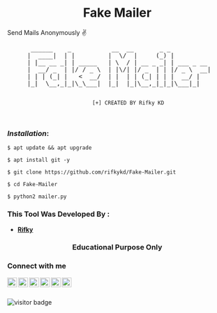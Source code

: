 <h1 align="center">Fake Mailer</h1>
Send Mails Anonymously ✌️
<pre align="center">
  ______    _           __  __       _ _           
 |  ____|  | |         |  \/  |     (_) |          
 | |__ __ _| | _____   | \  / | __ _ _| | ___ _ __ 
 |  __/ _  | |/ / _ \  | |\/| |/ _  | | |/ _ \  __|
 | | | (_| |   <  __/  | |  | | (_| | | |  __/ |   
 |_|  \__,_|_|\_\___|  |_|  |_|\__,_|_|_|\___|_|   
          
            [+] CREATED BY Rifky KD 
</pre>

  
###  ***Installation***:

```
$ apt update && apt upgrade
```
```
$ apt install git -y
```
```
$ git clone https://github.com/rifkykd/Fake-Mailer.git
```
```
$ cd Fake-Mailer
```
```
$ python2 mailer.py
```






### This Tool Was Developed By :

- [**Rifky**](https://github.com/rifkykd)
<h3 align="center">Educational Purpose Only</h3>
<h3 align="left">Connect with me</h3>
<a href="https://twitter.com/Rifky54641898">
  <img align="left" alt="Rifky KD| Twitter" width="22px" src="https://cdn.jsdelivr.net/npm/simple-icons@v3/icons/twitter.svg" target="blank"/>
</a>
<a href="https://www.instagram.com/rifky__kd/">
  <img align="left" alt="Instagram" width="22px" src="https://cdn.jsdelivr.net/npm/simple-icons@v3/icons/instagram.svg" target="blank"/>
</a>
<a href="https://github.com/rifkykd">
  <img align="left" alt="GitHub" width="22px" src="https://cdn.jsdelivr.net/npm/simple-icons@3.5.0/icons/github.svg" target="blank"/>
</a>
<a href="href="https://www.tiktok.com/@rifky_kd?lang=en">
  <img align="left" alt="TikTok" width="22px" src="https://cdn.jsdelivr.net/npm/simple-icons@3.5.0/icons/tiktok.svg" target="blank"/>
</a>
<a href="https://www.youtube.com/channel/UCFu0H_KJJG_JiHH-8JOWjOA" target="blank">
  <img align="left" alt="Youtube" width="22px" src="https://cdn.jsdelivr.net/npm/simple-icons@3.5.0/icons/youtube.svg"  />
</a>
<a href="https://t.me/@rifky_kd" target="blank">
  <img align="left" alt="gmail" width="22px" src="https://cdn.jsdelivr.net/npm/simple-icons@3.5.0/icons/telegram.svg" />
</a>
<br>
<br>                                                                                                                
<p>
<img src="https://visitor-badge.laobi.icu/badge?page_id=rifkykd/Fake-Mailer" alt="visitor badge"/>
</p>
